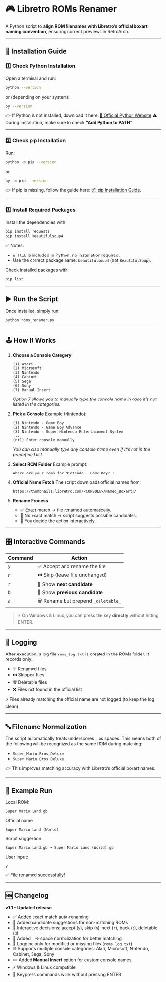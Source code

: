 # 🎮 Libretro ROMs Renamer

A Python script to **align ROM filenames with Libretro’s official boxart naming convention**, ensuring correct previews in RetroArch.

---

## 🔧 Installation Guide

### 1️⃣ Check Python Installation

Open a terminal and run:

```sh
python --version
```

or (depending on your system):

```sh
py --version
```

👉 If Python is not installed, download it here: [🐍 Official Python Website](https://www.python.org/downloads/)
⚠️ During installation, make sure to check **“Add Python to PATH”**.

---

### 2️⃣ Check pip Installation

Run:

```sh
python -m pip --version
```

or

```sh
py -m pip --version
```

👉 If pip is missing, follow the guide here: [📦 pip Installation Guide](https://packaging.python.org/en/latest/tutorials/installing-packages/).

---

### 3️⃣ Install Required Packages

Install the dependencies with:

```sh
pip install requests
pip install beautifulsoup4
```

✅ Notes:

* `urllib` is included in Python, no installation required.
* Use the correct package name: `beautifulsoup4` (not `BeautifulSoup`).

Check installed packages with:

```sh
pip list
```

---

## ▶️ Run the Script

Once installed, simply run:

```sh
python roms_renamer.py
```

---

## 🕹️ How It Works

1. **Choose a Console Category**

   ```
   (1) Atari
   (2) Microsoft
   (3) Nintendo
   (4) Cabinet
   (5) Sega
   (6) Sony
   (7) Manual Insert
   ```

   *Option 7 allows you to manually type the console name in case it’s not listed in the categories.*

2. **Pick a Console**
   Example (Nintendo):

   ```
   (1) Nintendo - Game Boy
   (2) Nintendo - Game Boy Advance
   (3) Nintendo - Super Nintendo Entertainment System
   ...
   (n+1) Enter console manually
   ```

   *You can also manually type any console name even if it’s not in the predefined list.*

3. **Select ROM Folder**
   Example prompt:

   ```
   Where are your roms for Nintendo - Game Boy? :
   ```

4. **Official Name Fetch**
   The script downloads official names from:

   ```
   https://thumbnails.libretro.com/<CONSOLE>/Named_Boxarts/
   ```

5. **Rename Process**

   * ✅ Exact match → file renamed automatically.
   * 🔎 No exact match → script suggests possible candidates.
   * 👤 You decide the action interactively.

---

## 🎛️ Interactive Commands

| Command | Action                               |
| ------- | ------------------------------------ |
| `y`     | ✅ Accept and rename the file         |
| `n`     | ⏭️ Skip (leave file unchanged)       |
| `r`     | 🔽 Show **next candidate**           |
| `b`     | 🔼 Show **previous candidate**       |
| `d`     | 🗑️ Rename but prepend `_deletable_` |

> ⚡ On Windows & Linux, you can press the key **directly** without hitting ENTER.

---

## 📝 Logging

After execution, a log file `roms_log.txt` is created in the ROMs folder.
It records only:

* ✨ Renamed files
* ⏭️ Skipped files
* 🗑️ Deletable files
* ❌ Files not found in the official list

⚡ Files already matching the official name are not logged (to keep the log clean).

---

## 🔤 Filename Normalization

The script automatically treats underscores `_` as spaces.
This means both of the following will be recognized as the same ROM during matching:

* `Super_Mario_Bros_Deluxe`
* `Super Mario Bros Deluxe`

👉 This improves matching accuracy with Libretro’s official boxart names.

---

## 📌 Example Run

Local ROM:

```
Super Mario Land.gb
```

Official name:

```
Super Mario Land (World)
```

Script suggestion:

```
Super Mario Land.gb → Super Mario Land (World).gb
```

User input:

```
y
```

✅ File renamed successfully!

---

## 🆕 Changelog

**v1.1 – Updated release**

* ✅ Added exact match auto-renaming
* 🔎 Added candidate suggestions for non-matching ROMs
* 👤 Interactive decisions: accept (`y`), skip (`n`), next (`r`), back (`b`), deletable (`d`)
* 🔄 Added `_` → space normalization for better matching
* 📝 Logging only for modified or missing files (`roms_log.txt`)
* 🌐 Supports multiple console categories: Atari, Microsoft, Nintendo, Cabinet, Sega, Sony
* ✏️ Added **Manual Insert** option for custom console names
* ⚡ Windows & Linux compatible
* 🎯 Keypress commands work without pressing ENTER

